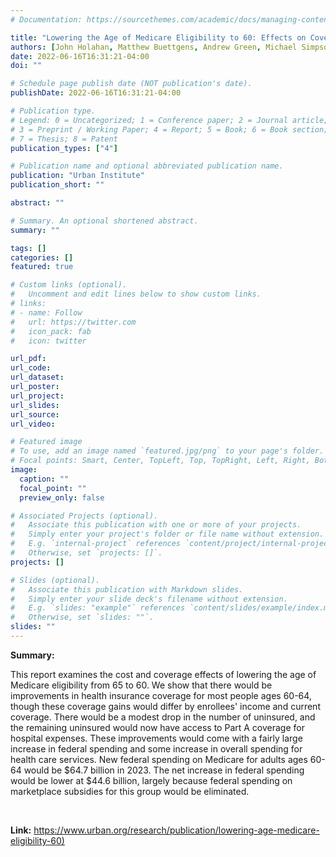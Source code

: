 ```yaml
---
# Documentation: https://sourcethemes.com/academic/docs/managing-content/

title: "Lowering the Age of Medicare Eligibility to 60: Effects on Coverage and Spending"
authors: [John Holahan, Matthew Buettgens, Andrew Green, Michael Simpson, and Jessica Banthin]
date: 2022-06-16T16:31:21-04:00
doi: ""

# Schedule page publish date (NOT publication's date).
publishDate: 2022-06-16T16:31:21-04:00

# Publication type.
# Legend: 0 = Uncategorized; 1 = Conference paper; 2 = Journal article;
# 3 = Preprint / Working Paper; 4 = Report; 5 = Book; 6 = Book section;
# 7 = Thesis; 8 = Patent
publication_types: ["4"]

# Publication name and optional abbreviated publication name.
publication: "Urban Institute"
publication_short: ""

abstract: ""

# Summary. An optional shortened abstract.
summary: ""

tags: []
categories: []
featured: true

# Custom links (optional).
#   Uncomment and edit lines below to show custom links.
# links:
# - name: Follow
#   url: https://twitter.com
#   icon_pack: fab
#   icon: twitter

url_pdf:
url_code:
url_dataset:
url_poster:
url_project:
url_slides:
url_source:
url_video:

# Featured image
# To use, add an image named `featured.jpg/png` to your page's folder. 
# Focal points: Smart, Center, TopLeft, Top, TopRight, Left, Right, BottomLeft, Bottom, BottomRight.
image:
  caption: ""
  focal_point: ""
  preview_only: false

# Associated Projects (optional).
#   Associate this publication with one or more of your projects.
#   Simply enter your project's folder or file name without extension.
#   E.g. `internal-project` references `content/project/internal-project/index.md`.
#   Otherwise, set `projects: []`.
projects: []

# Slides (optional).
#   Associate this publication with Markdown slides.
#   Simply enter your slide deck's filename without extension.
#   E.g. `slides: "example"` references `content/slides/example/index.md`.
#   Otherwise, set `slides: ""`.
slides: ""
---
```

**Summary:**

This report examines the cost and coverage effects of lowering the age of Medicare eligibility from 65 to 60. We show that there would be improvements in health insurance coverage for most people ages 60-64, though these coverage gains would differ by enrollees' income and current coverage. There would be a modest drop in the number of uninsured, and the remaining uninsured would now have access to Part A coverage for hospital expenses. These improvements would come with a fairly large increase in federal spending and some increase in overall spending for health care services. New federal spending on Medicare for adults ages 60-64 would be \$64.7 billion in 2023. The net increase in federal spending would be lower at \$44.6 billion, largely because federal spending on marketplace subsidies for this group would be eliminated.

<br/>

**Link:** <https://www.urban.org/research/publication/lowering-age-medicare-eligibility-60)>